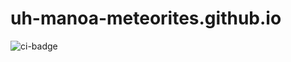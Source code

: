 # uh-manoa-meteorites.github.io
![ci-badge](https://github.com/uh-manoa-meteorites/nonprofit-project-template)
